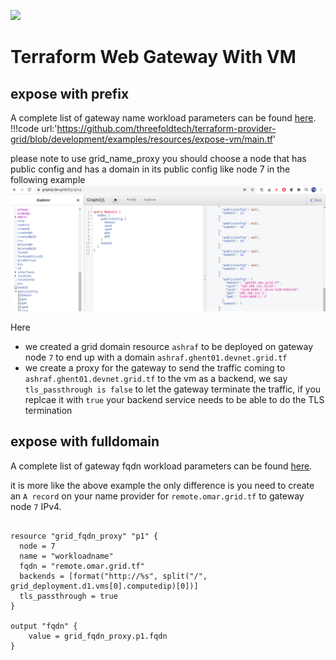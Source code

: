 
![ ](./img/terraform_.png)

# Terraform Web Gateway With VM

## expose with prefix

A complete list of gateway name workload parameters can be found [here](https://github.com/threefoldtech/terraform-provider-grid/blob/development/docs/resources/name_proxy.md).
!!!code url:'https://github.com/threefoldtech/terraform-provider-grid/blob/development/examples/resources/expose-vm/main.tf'



please note to use grid_name_proxy you should choose a node that has public config and has a domain in its public config like node 7 in the following example
![ ](./img/graphql_publicconf.png)



Here 
- we created a grid domain resource `ashraf` to be deployed on gateway node `7` to end up with a domain `ashraf.ghent01.devnet.grid.tf`
- we create a proxy for the gateway to send the traffic coming to `ashraf.ghent01.devnet.grid.tf` to the vm as a backend, we say `tls_passthrough is false` to let the gateway terminate the traffic, if you replcae it with `true` your backend service needs to be able to do the TLS termination


## expose with fulldomain

A complete list of gateway fqdn workload parameters can be found [here](https://github.com/threefoldtech/terraform-provider-grid/blob/development/docs/resources/fqdn_proxy.md).

it is more like the above example the only difference is you need to create an `A record` on your name provider for `remote.omar.grid.tf`  to gateway node `7` IPv4.

```

resource "grid_fqdn_proxy" "p1" {
  node = 7
  name = "workloadname"
  fqdn = "remote.omar.grid.tf"
  backends = [format("http://%s", split("/", grid_deployment.d1.vms[0].computedip)[0])]
  tls_passthrough = true
}

output "fqdn" {
    value = grid_fqdn_proxy.p1.fqdn
}
```


